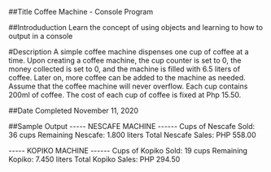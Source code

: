 ##Title
Coffee Machine - Console Program

##Introduduction
Learn the concept of using objects and learning to how to output in a console

#Description
A simple coffee machine dispenses one cup of coffee at a time. Upon creating a coffee machine, the 
cup counter is set to 0, the money collected is set to 0, and the machine is filled with 6.5 liters
of coffee. Later on, more coffee can be added to the machine as needed. Assume that the coffee 
machine will never overflow. Each cup contains 200ml of coffee. The cost of each cup of coffee is
fixed at Php 15.50. 

##Date Completed
November 11, 2020

##Sample Output
----- NESCAFE MACHINE ------
Cups of Nescafe Sold: 36 cups
Remaining Nescafe: 1.800 liters
Total Nescafe Sales: PHP 558.00

----- KOPIKO MACHINE ------
Cups of Kopiko Sold: 19 cups
Remaining Kopiko: 7.450 liters
Total Kopiko Sales: PHP 294.50
